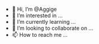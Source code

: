 - 👋 Hi, I’m @Aggige
- 👀 I’m interested in ...
- 🌱 I’m currently learning ...
- 💞️ I’m looking to collaborate on ...
- 📫 How to reach me ...

<!---
Aggige/Aggige is a ✨ special ✨ repository because its `README.md` (this file) appears on your GitHub profile.
You can click the Preview link to take a look at your changes.
--->
